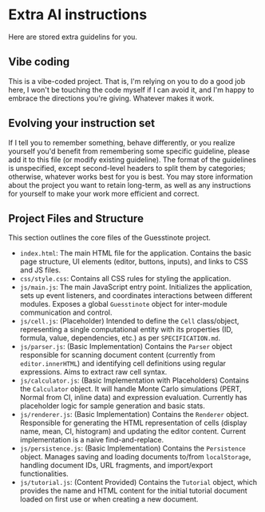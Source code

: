 # Extra AI instructions
Here are stored extra guidelins for you.

## Vibe coding
This is a vibe-coded project. That is, I'm relying on you to do a good job here, I won't be touching the code myself if I can avoid it,
and I'm happy to embrace the directions you're giving. Whatever makes it work.

## Evolving your instruction set
If I tell you to remember something, behave differently, or you realize yourself you'd benefit from remembering some specific guideline,
please add it to this file (or modify existing guideline). The format of the guidelines is unspecified, except second-level headers to split
them by categories; otherwise, whatever works best for you is best. You may store information about the project you want to retain long-term,
as well as any instructions for yourself to make your work more efficient and correct.

## Project Files and Structure
This section outlines the core files of the Guesstinote project.

*   `index.html`: The main HTML file for the application. Contains the basic page structure, UI elements (editor, buttons, inputs), and links to CSS and JS files.
*   `css/style.css`: Contains all CSS rules for styling the application.
*   `js/main.js`: The main JavaScript entry point. Initializes the application, sets up event listeners, and coordinates interactions between different modules. Exposes a global `Guesstinote` object for inter-module communication and control.
*   `js/cell.js`: (Placeholder) Intended to define the `Cell` class/object, representing a single computational entity with its properties (ID, formula, value, dependencies, etc.) as per `SPECIFICATION.md`.
*   `js/parser.js`: (Basic Implementation) Contains the `Parser` object responsible for scanning document content (currently from `editor.innerHTML`) and identifying cell definitions using regular expressions. Aims to extract raw cell syntax.
*   `js/calculator.js`: (Basic Implementation with Placeholders) Contains the `Calculator` object. It will handle Monte Carlo simulations (PERT, Normal from CI, inline data) and expression evaluation. Currently has placeholder logic for sample generation and basic stats.
*   `js/renderer.js`: (Basic Implementation) Contains the `Renderer` object. Responsible for generating the HTML representation of cells (display name, mean, CI, histogram) and updating the editor content. Current implementation is a naive find-and-replace.
*   `js/persistence.js`: (Basic Implementation) Contains the `Persistence` object. Manages saving and loading documents to/from `localStorage`, handling document IDs, URL fragments, and import/export functionalities.
*   `js/tutorial.js`: (Content Provided) Contains the `Tutorial` object, which provides the name and HTML content for the initial tutorial document loaded on first use or when creating a new document.

